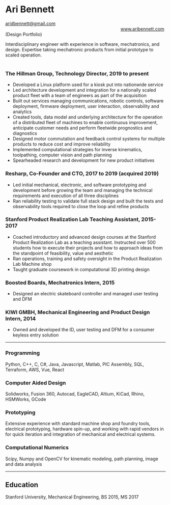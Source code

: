 # Ari Bennett
aridbennett@gmail.com &nbsp;&nbsp;&nbsp;&nbsp;&nbsp;&nbsp;&nbsp;&nbsp;&nbsp;&nbsp;&nbsp;&nbsp;&nbsp;&nbsp;&nbsp;&nbsp;&nbsp;&nbsp;&nbsp;&nbsp;&nbsp;&nbsp;&nbsp;&nbsp;&nbsp;&nbsp;&nbsp;&nbsp;&nbsp;&nbsp;&nbsp;&nbsp;&nbsp;&nbsp;&nbsp;&nbsp;&nbsp;&nbsp;&nbsp;&nbsp;&nbsp;&nbsp;&nbsp;&nbsp;&nbsp;&nbsp;&nbsp;&nbsp;&nbsp;&nbsp;&nbsp;&nbsp;&nbsp;&nbsp;&nbsp;&nbsp;&nbsp;&nbsp;&nbsp;&nbsp;&nbsp;&nbsp;&nbsp;&nbsp;&nbsp;&nbsp;&nbsp;&nbsp;&nbsp;&nbsp;&nbsp;&nbsp;&nbsp;&nbsp;&nbsp;&nbsp;&nbsp;&nbsp;&nbsp;&nbsp;&nbsp;&nbsp;&nbsp;&nbsp;&nbsp;&nbsp;&nbsp;&nbsp;&nbsp;&nbsp;&nbsp; www.aribennett.com (Design Portfolio)

Interdisciplinary engineer with experience in software, mechatronics, and design. Expertise taking mechatronic products from initial prototype to scaled operation.  
<br>

### The Hillman Group, Technology Director, 2019 to present  
* Developed a Linux platform used for a kiosk put into nationwide service
* Led architecture development and integration for a nationally scaled product fleet with a team of engineers as part of the acquisition
* Built out services managing communications, robotic controls, software deployment, firmware deployment, user interaction, observability and analytics
* Created tools, data model and underlying architecture for the operation of a distributed fleet of machines to enable continuous improvement, anticipate customer needs and perform fleetwide prognostics and diagnostics
* Designed motor commutation and feedback control systems for multiple products to reduce cost and improve reliability
* Implemented computational strategies for inverse kinematics, toolpathing, computer vision and path planning
* Spearheaded research and development for new product initiatives
### Resharp, Co-Founder and CTO, 2017 to 2019 (acquired 2019)
* Led initial mechanical, electronic, and software prototyping and development before growing the team and managing the technical requirements and execution of all three disciplines
* Ran reliability testing to validate full stack design and built the tests and observability tools required to close the loop and refine products
### Stanford Product Realization Lab Teaching Assistant, 2015-2017  
* Coached introductory and advanced design courses at the Stanford Product Realization Lab as a teaching assistant. Instructed over 500 students how to execute their projects and how to approach ideas from the standpoint of feasibility, value and aesthetic
* Ran operations, training and safety oversight in the Product Realization Lab Machine shop
* Taught graduate coursework in computational 3D printing design
### Boosted Boards, Mechatronics Intern, 2015  
* Designed an electric skateboard controller and managed user testing and DFM
### KIWI GMBH, Mechanical Engineering and Product Design Intern, 2014 
* Owned and developed the ID, user testing and DFM for a consumer keyless entry solution

---

### Programming
Python, C++, C, C#, Java, Javascript, Matlab, PIC Assembly, SQL, Terraform, AWS, Vue, React
### Computer Aided Design
Solidworks, Fusion 360, Autocad, EagleCAD, Altium, KiCad, Rhino, HSMWorks, GCode
### Prototyping
Extensive experience with standard machine shop and foundry tools, electrical prototyping, hardware spin-up, and working with rapid vendors in for quick iteration and integration of mechanical and electrical systems.
### Computational Numerics
Scipy, Numpy and OpenCV for kinematic modeling, path planning, image and data analysis

---

## Education
Stanford University, Mechanical Engineering, BS 2015, MS 2017


